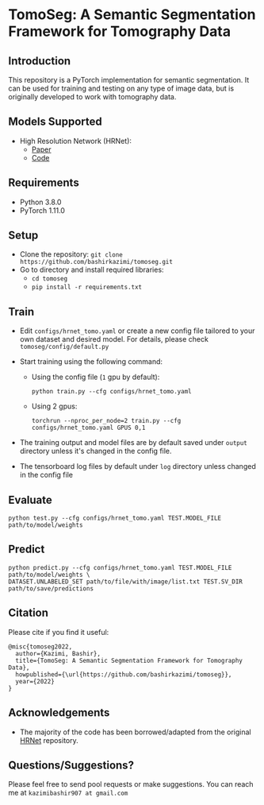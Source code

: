 # TomoSeg: A Semantic Segmentation Framework for Tomography Data

## Introduction

This repository is a PyTorch implementation for semantic segmentation.
It can be used for training and testing on any type of image data, but 
is originally developed to work with tomography data.

## Models Supported
- High Resolution Network (HRNet):
  - [Paper](https://arxiv.org/abs/1902.09212)
  - [Code](https://github.com/Bashirkazimi/tomoseg/blob/master/tomoseg/models/hrnet.py)  

## Requirements
- Python 3.8.0
- PyTorch 1.11.0

## Setup
- Clone the repository: `git clone https://github.com/bashirkazimi/tomoseg.git`
- Go to directory and install required libraries:
  - `cd tomoseg`
  - `pip install -r requirements.txt`
  
## Train
- Edit `configs/hrnet_tomo.yaml` or create a new config file tailored to 
  your own dataset and desired model. For details, please check `tomoseg/config/default.py`
- Start training using the following command:

  - Using the config file (`1` gpu by default):

    ```
    python train.py --cfg configs/hrnet_tomo.yaml
    ```

  - Using 2 gpus:

    ```
    torchrun --nproc_per_node=2 train.py --cfg configs/hrnet_tomo.yaml GPUS 0,1
    ```
- The training output and model files are by default saved under `output` directory
unless it's changed in the config file.
- The tensorboard log files by default under `log` directory unless changed in 
  the config file

## Evaluate
```
python test.py --cfg configs/hrnet_tomo.yaml TEST.MODEL_FILE path/to/model/weights
```

## Predict
```
python predict.py --cfg configs/hrnet_tomo.yaml TEST.MODEL_FILE path/to/model/weights \
DATASET.UNLABELED_SET path/to/file/with/image/list.txt TEST.SV_DIR path/to/save/predictions
```

## Citation
Please cite if you find it useful:

```
@misc{tomoseg2022,
  author={Kazimi, Bashir},
  title={TomoSeg: A Semantic Segmentation Framework for Tomography Data},
  howpublished={\url{https://github.com/bashirkazimi/tomoseg}},
  year={2022}
}
```

## Acknowledgements
- The majority of the code has been borrowed/adapted from the original 
  [HRNet](https://github.com/HRNet/HRNet-Semantic-Segmentation) repository.
  

## Questions/Suggestions?
Please feel free to send pool requests or make suggestions. You can 
reach me at `kazimibashir907 at gmail.com`

  


